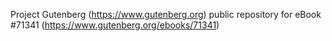 Project Gutenberg (https://www.gutenberg.org) public repository
for eBook #71341 (https://www.gutenberg.org/ebooks/71341)
